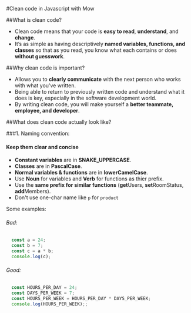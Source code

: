#Clean code in Javascript with Mow

##What is clean code?
* Clean code means that your code is **easy to read**, **understand**, and **change**. 
* It’s as simple as having descriptively **named variables, functions, and classes** so that as you read, you know what each contains or does **without guesswork**.

##Why clean code is important?
* Allows you to **clearly communicate** with the next person who works with what you've written. 
* Being able to return to previously written code and understand what it does is key, especially in the software development world. 
* By writing clean code, you will make yourself a **better teammate, employee, and developer**.

##What does clean code actually look like?

###1. Naming convention:
#### Keep them clear and concise
* **Constant variables** are in **SNAKE_UPPERCASE**.
* **Classes** are in **PascalCase**.
* **Normal variables & functions** are in **lowerCamelCase**.
* Use **Noun** for variables and **Verb** for functions as thier prefix.
* Use the **same prefix for similar functions** (**get**Users, **set**RoomStatus, **add**Members).
* Don't use one-char name like ```p``` for ```product```

Some examples:
###### Bad:
```javascript
  const a = 24;
  const b = 7;
  const c = a * b;
  console.log(c);
```
###### Good:
```javascript
  const HOURS_PER_DAY = 24;
  const DAYS_PER_WEEK = 7;
  const HOURS_PER_WEEK = HOURS_PER_DAY * DAYS_PER_WEEK;
  console.log(HOURS_PER_WEEK);;
```